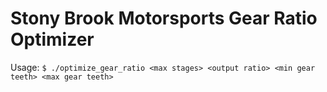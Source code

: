 # Stony Brook Motorsports Gear Ratio Optimizer

Usage: `$ ./optimize_gear_ratio <max stages> <output ratio> <min gear teeth> <max gear teeth>`